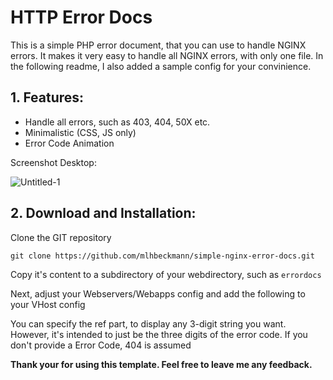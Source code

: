 # HTTP Error Docs

This is a simple PHP error document, that you can use to handle NGINX errors. It makes it very easy to handle all NGINX errors, with only one file. In the following readme, I also added a sample config for your convinience.

## 1. Features:

 - Handle all errors, such as 403, 404, 50X etc. 
 - Minimalistic (CSS, JS only)
 - Error Code Animation
   
Screenshot Desktop: 

![Untitled-1](https://user-images.githubusercontent.com/80179488/132218279-019f9572-ccce-45db-9cc6-d8c2336ec1b2.jpg)

## 2. Download and Installation:

Clone the GIT repository 
```
git clone https://github.com/mlhbeckmann/simple-nginx-error-docs.git
```
Copy it's content to a subdirectory of  your webdirectory, such as `errordocs`

Next, adjust your Webservers/Webapps config and add the following to your VHost config

You can specify the ref part, to display any 3-digit string you want. However,  it's intended to just be the three digits of the error code. If you don't provide a Error Code, 404 is assumed


**Thank your for using this template. Feel free to leave me any feedback.**
